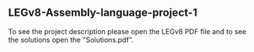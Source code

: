 ## LEGv8-Assembly-language-project-1
To see the project description please open the LEGv8 PDF file and to see the solutions open the "Solutions.pdf".
